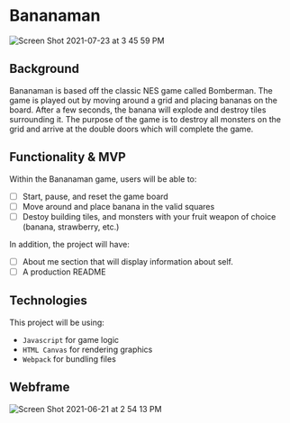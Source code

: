 
# Bananaman
![Screen Shot 2021-07-23 at 3 45 59 PM](https://user-images.githubusercontent.com/24711003/126848201-306d124e-e3d8-4081-b692-4c2103240080.png)



## Background

Bananaman is based off the classic NES game called Bomberman. The game is played out by moving around a grid and placing bananas on the board. After a few seconds, the banana will explode and destroy tiles surrounding it. The purpose of the game is to destroy all monsters on the grid and arrive at the double doors which will complete the game.

## Functionality & MVP

Within the Bananaman game, users will be able to:
- [ ]  Start, pause, and reset the game board
- [ ]  Move around and place banana in the valid squares
- [ ]  Destoy building tiles, and monsters with your fruit weapon of choice (banana, strawberry, etc.)

In addition, the project will have:
- [ ] About me section that will display information about self.
- [ ] A production README

##  Technologies
This project will be using:
  - `Javascript` for game logic
  - `HTML Canvas` for rendering graphics
  - `Webpack` for bundling files


## Webframe
![Screen Shot 2021-06-21 at 2 54 13 PM](https://user-images.githubusercontent.com/24711003/122832676-8ef5b600-d2a0-11eb-83c4-3cd44dae5af4.png)
